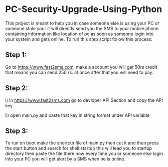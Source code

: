 # PC-Security-Upgrade-Using-Python
This project is meant to help you in case someone else is using your PC or someone stole your it will directly send you the SMS to your mobile phone containing information like location of pc as soon as someone login into your system and gets online. 
To run this step script follow this process:
## Step 1:
Go to https://www.fast2sms.com, make a account you will get 50rs credit that means you can send 250 rs. at once after that you will need to pay.

## Step 2:
i) In https://www.fast2sms.com go to devloper API Section and copy the API key.

ii) open main.py and paste that key in string format under API variable

## Step 3:
To run on boot make the shortcut file of main.py then cut it and then press the start button and search for shell:startup this will lead you to startup directory then paste the file there now every time you or someone else login into your PC  you will get alert by a SMS when he is online.

